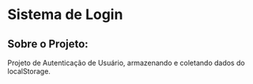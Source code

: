 # Sistema de Login

## Sobre o Projeto:
<p>Projeto de Autenticação de Usuário, armazenando e coletando dados do localStorage.</p>

